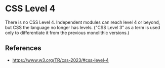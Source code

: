 # CSS Level 4

There is no CSS Level 4. Independent modules can reach level 4 or beyond, but CSS the language no longer has levels. ("CSS Level 3" as a term is used only to differentiate it from the previous monolithic versions.)

## References

- https://www.w3.org/TR/css-2023/#css-level-4
